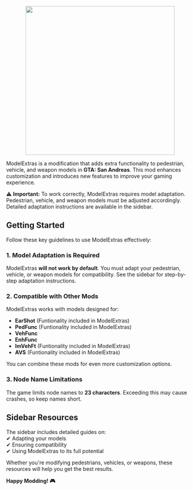 <p align="center">
  <img src="https://github.com/user-grinch/ModelExtras/blob/main/resource/ModelExtras.png" width="400">
</p>

ModelExtras is a modification that adds extra functionality to pedestrian, vehicle, and weapon models in **GTA: San Andreas**. This mod enhances customization and introduces new features to improve your gaming experience.  

⚠ **Important:** To work correctly, ModelExtras requires model adaptation. Pedestrian, vehicle, and weapon models must be adjusted accordingly. Detailed adaptation instructions are available in the sidebar.  

## Getting Started  

Follow these key guidelines to use ModelExtras effectively:  

### 1. **Model Adaptation is Required**  
ModelExtras **will not work by default**. You must adapt your pedestrian, vehicle, or weapon models for compatibility. See the sidebar for step-by-step adaptation instructions.  

### 2. **Compatible with Other Mods**  
ModelExtras works with models designed for:  
- **EarShot**  (Funtionality included in ModelExtras)
- **PedFunc**  (Funtionality included in ModelExtras)
- **VehFunc**  
- **EnhFunc**  
- **ImVehFt**  (Funtionality included in ModelExtras)
- **AVS** (Funtionality included in ModelExtras)

You can combine these mods for even more customization options.  

### 3. **Node Name Limitations**  
The game limits node names to **23 characters**. Exceeding this may cause crashes, so keep names short.  

## Sidebar Resources  

The sidebar includes detailed guides on:  
✔ Adapting your models  
✔ Ensuring compatibility  
✔ Using ModelExtras to its full potential  

Whether you're modifying pedestrians, vehicles, or weapons, these resources will help you get the best results.  

**Happy Modding! 🎮**  
